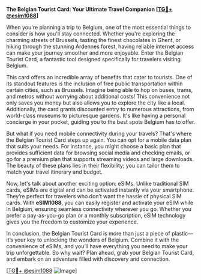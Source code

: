 **The Belgian Tourist Card: Your Ultimate Travel Companion [[TG💪+ @esim1088](https://t.me/s/esim1088)]**

When you're planning a trip to Belgium, one of the most essential things to consider is how you'll stay connected. Whether you're exploring the charming streets of Brussels, tasting the finest chocolates in Ghent, or hiking through the stunning Ardennes forest, having reliable internet access can make your journey smoother and more enjoyable. Enter the Belgian Tourist Card, a fantastic tool designed specifically for travelers visiting Belgium.

This card offers an incredible array of benefits that cater to tourists. One of its standout features is the inclusion of free public transportation within certain cities, such as Brussels. Imagine being able to hop on buses, trams, and metros without worrying about additional costs! This convenience not only saves you money but also allows you to explore the city like a local. Additionally, the card grants discounted entry to numerous attractions, from world-class museums to picturesque gardens. It's like having a personal concierge in your pocket, guiding you to the best spots Belgium has to offer.

But what if you need mobile connectivity during your travels? That's where the Belgian Tourist Card steps up again. You can opt for a mobile data plan that suits your needs. For instance, you might choose a basic plan that provides sufficient data for browsing social media and checking emails, or go for a premium plan that supports streaming videos and large downloads. The beauty of these plans lies in their flexibility; you can tailor them to match your travel itinerary and budget.

Now, let's talk about another exciting option: eSIMs. Unlike traditional SIM cards, eSIMs are digital and can be activated instantly via your smartphone. They’re perfect for travelers who don’t want the hassle of physical SIM cards. With **eSIM1088**, you can easily register and activate your eSIM while in Belgium, ensuring seamless connectivity wherever you go. Whether you prefer a pay-as-you-go plan or a monthly subscription, eSIM technology gives you the freedom to customize your experience.

In conclusion, the Belgian Tourist Card is more than just a piece of plastic—it’s your key to unlocking the wonders of Belgium. Combine it with the convenience of eSIMs, and you’ll have everything you need to make your trip unforgettable. So why wait? Plan ahead, grab your Belgian Tourist Card, and embark on an adventure filled with discovery and connection. 

[[TG💪+ @esim1088](https://t.me/s/esim1088) ![Image](https://i.postimg.cc/Y0z9fWf4/image.png)]